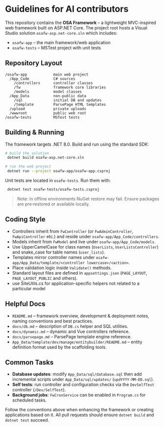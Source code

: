 # Guidelines for AI contributors

This repository contains the **OSA Framework** – a lightweight MVC-inspired web framework built on ASP.NET Core.  The project root hosts a Visual Studio solution `osafw-asp.net-core.sln` which includes:

- `osafw-app` – the main framework/web application
- `osafw-tests` – MSTest project with unit tests

## Repository Layout

```
/osafw-app            main web project
  /App_Code           C# sources
    /controllers      controller classes
    /fw               framework core libraries
    /models           model classes
  /App_Data           non‑public data
    /sql              initial DB and updates
    /template         ParsePage HTML templates
  /upload             private uploads
  /wwwroot            public web root
/osafw-tests          MSTest tests
```

## Building & Running

The framework targets .NET 8.0. Build and run using the standard SDK:

```bash
# build the solution
 dotnet build osafw-asp.net-core.sln

# run the web project
 dotnet run --project osafw-app/osafw-app.csproj
```

Unit tests are located in `osafw-tests`. Run them with:

```bash
 dotnet test osafw-tests/osafw-tests.csproj
```

> Note: in offline environments NuGet restore may fail. Ensure packages are pre‑restored or available locally.

## Coding Style

- Controllers inherit from `FwController` (or `FwAdminController`, `FwApiController` etc.) and reside under `osafw-app/App_Code/controllers`.
- Models inherit from `FwModel` and live under `osafw-app/App_Code/models`.
- Use UpperCamelCase for class names (`UserLists`, `UserListsController`) and snake_case for table names (`user_lists`).
- Templates mirror controller names under `osafw-app/App_Data/template/<controller lowercase>/<action>`.
- Place validation logic inside `Validate()` methods.
- Standard layout files are defined in `appsettings.json` (`PAGE_LAYOUT`, `PAGE_LAYOUT_PUBLIC` and others).
- use SiteUtils.cs for application-specific helpers not related to a particular model

## Helpful Docs

- `README.md` – framework overview, development & deployment notes, naming conventions and best practices.
- `docs/db.md` – description of `DB.cs` helper and SQL utilities.
- `docs/dynamic.md` – dynamic and Vue controllers reference.
- `docs/parsepage.md` – ParsePage template engine reference.
- `App_Data/template/dev/manage/entitybuilder/README.md` – entity definition format used by the scaffolding tools.

## Common Tasks

- **Database updates**: modify `App_Data/sql/database.sql` then add incremental scripts under `App_Data/sql/updates/` (`updYYYY-MM-DD.sql`).
- **Self tests**: run controller and configuration checks via the `DevSelfTest` controller (`/Dev/SelfTest`).
- **Background jobs**: `FwCronService` can be enabled in `Program.cs` for scheduled tasks.

Follow the conventions above when enhancing the framework or creating applications based on it. All pull requests should ensure `dotnet build` and `dotnet test` succeed.